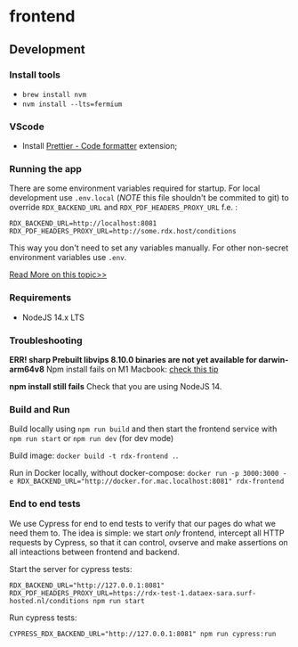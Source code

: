 # frontend

## Development

### Install tools

- `brew install nvm`
- `nvm install --lts=fermium`

### VScode

- Install [Prettier - Code formatter](https://marketplace.visualstudio.com/items?itemName=esbenp.prettier-vscode) extension;

### Running the app

There are some environment variables required for startup. For local development use `.env.local` (_NOTE_ this file shouldn't be commited to git) to override `RDX_BACKEND_URL` and `RDX_PDF_HEADERS_PROXY_URL` f.e. :

```
RDX_BACKEND_URL=http://localhost:8081
RDX_PDF_HEADERS_PROXY_URL=http://some.rdx.host/conditions
```

This way you don't need to set any variables manually. For other non-secret environment variables use `.env`.

[Read More on this topic>>](https://frontend-digest.com/environment-variables-in-next-js-9a272f0bf655)

### Requirements

- NodeJS 14.x LTS

### Troubleshooting

**ERR! sharp Prebuilt libvips 8.10.0 binaries are not yet available for darwin-arm64v8**
Npm install fails on M1 Macbook: [check this tip](https://stackoverflow.com/a/67566332)

**npm install still fails**
Check that you are using NodeJS 14.

### Build and Run

Build locally using `npm run build` and then start the frontend service with `npm run start` or `npm run dev` (for dev mode)

Build image: `docker build -t rdx-frontend .`.

Run in Docker locally, without docker-compose: `docker run -p 3000:3000 -e RDX_BACKEND_URL="http://docker.for.mac.localhost:8081" rdx-frontend`

### End to end tests

We use Cypress for end to end tests to verify that our pages do what we need them to. The idea is simple: we start _only_ frontend, intercept all HTTP requests by Cypress, so that it can control, ovserve and make assertions on all inteactions between frontend and backend.

Start the server for cypress tests:

```
RDX_BACKEND_URL="http://127.0.0.1:8081" RDX_PDF_HEADERS_PROXY_URL=https://rdx-test-1.dataex-sara.surf-hosted.nl/conditions npm run start
```

Run cypress tests:

```
CYPRESS_RDX_BACKEND_URL="http://127.0.0.1:8081" npm run cypress:run
```
